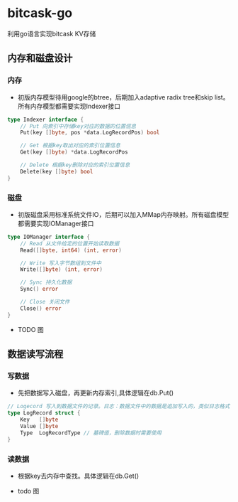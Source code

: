 # bitcask-go
利用go语言实现bitcask KV存储

## 内存和磁盘设计
### 内存
- 初版内存模型待用google的btree，后期加入adaptive radix tree和skip list。所有内存模型都需要实现Indexer接口
```go
type Indexer interface {
	// Put 向索引中存储key对应的数据的位置信息
	Put(key []byte, pos *data.LogRecordPos) bool

	// Get 根据key取出对应的索引位置信息
	Get(key []byte) *data.LogRecordPos

	// Delete 根据key删除对应的索引位置信息
	Delete(key []byte) bool
}
```

### 磁盘
- 初版磁盘采用标准系统文件IO，后期可以加入MMap内存映射。所有磁盘模型都需要实现IOManager接口
```go
type IOManager interface {
	// Read 从文件给定的位置开始读取数据
	Read([]byte, int64) (int, error)

	// Write 写入字节数组到文件中
	Write([]byte) (int, error)

	// Sync 持久化数据
	Sync() error

	// Close 关闭文件
	Close() error
}
```
- TODO 图

## 数据读写流程
### 写数据
- 先把数据写入磁盘，再更新内存索引,具体逻辑在db.Put()
```go
// Logecord 写入到数据文件的记录。日志：数据文件中的数据是追加写入的，类似日志格式
type LogRecord struct {
	Key   []byte
	Value []byte
	Type  LogRecordType // 墓碑值，删除数据时需要使用
}
```
### 读数据
- 根据key去内存中查找。具体逻辑在db.Get()

- todo 图
